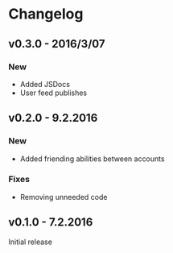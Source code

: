 # Changelog

## v0.3.0 - 2016/3/07

### New

*   Added JSDocs
*   User feed publishes

## v0.2.0 - 9.2.2016

### New

*   Added friending abilities between accounts

### Fixes

*   Removing unneeded code

## v0.1.0 - 7.2.2016

Initial release
